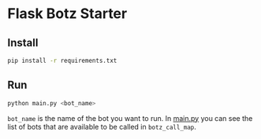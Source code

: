 # Flask Botz Starter

## Install

```bash
pip install -r requirements.txt
```

## Run

```bash
python main.py <bot_name>
```

`bot_name` is the name of the bot you want to run. In [main.py](main.py) you can see the list of bots that are available to be called in `botz_call_map`.
